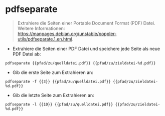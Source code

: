 # pdfseparate

> Extrahiere die Seiten einer Portable Document Format (PDF) Datei.
> Weitere Informationen: <https://manpages.debian.org/unstable/poppler-utils/pdfseparate.1.en.html>.

- Extrahiere die Seiten einer PDF Datei und speichere jede Seite als neue PDF Datei ab:

`pdfseparate {{pfad/zu/quelldatei.pdf}} {{pfad/zu/zieldatei-%d.pdf}}`

- Gib die erste Seite zum Extrahieren an:

`pdfseparate -f {{3}} {{pfad/zu/quelldatei.pdf}} {{pfad/zu/zieldatei-%d.pdf}}`

- Gib die letzte Seite zum Extrahieren an:

`pdfseparate -l {{10}} {{pfad/zu/quelldatei.pdf}} {{pfad/zu/zieldatei-%d.pdf}}`

